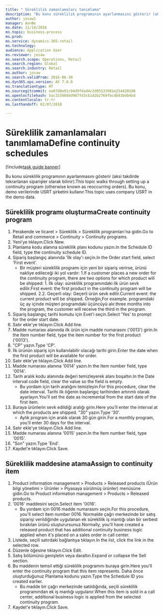 ```yaml
--- 
title: " Süreklilik zamanlamaları tanımlama"
description: "Bu konu süreklilik programının ayarlanmasını gösterir (aksi takdirde tekrarlanan siparişler olarak bilinir)."
author: josaw1
manager: AnnBe
ms.date: 11/14/2016
ms.topic: business-process
ms.prod: 
ms.service: dynamics-365-retail
ms.technology: 
audience: Application User
ms.reviewer: josaw
ms.search.scope: Operations, Retail
ms.search.region: Global
ms.search.industry: Retail
ms.author: josaw
ms.search.validFrom: 2016-06-30
ms.dyn365.ops.version: AX 7.0.0
ms.translationtype: HT
ms.sourcegitcommit: ea07d8e91c94d9fdad4c2d05533981e254420188
ms.openlocfilehash: 5ac333989dd987fd3cb1d2b2769fbcdb93bdb4bd
ms.contentlocale: tr-tr
ms.lasthandoff: 02/07/2018

---
```

# <a name="define-continuity-schedules"></a><span data-ttu-id="5fbfd-103"> Süreklilik zamanlamaları tanımlama</span><span class="sxs-lookup"><span data-stu-id="5fbfd-103">Define continuity schedules</span></span>

[!include[task guide banner](../includes/task-guide-banner.md)]

<span data-ttu-id="5fbfd-104">Bu konu süreklilik programının ayarlanmasını gösterir (aksi takdirde tekrarlanan siparişler olarak bilinir).</span><span class="sxs-lookup"><span data-stu-id="5fbfd-104">This topic walks through setting up a continuity program (otherwise known as reoccurring orders).</span></span> <span data-ttu-id="5fbfd-105">Bu konu, demo verilerinde USRT şirketini kullanır.</span><span class="sxs-lookup"><span data-stu-id="5fbfd-105">This topic uses company USRT in the demo data.</span></span>


## <a name="create-continuity-program"></a><span data-ttu-id="5fbfd-106">Süreklilik programı oluşturma</span><span class="sxs-lookup"><span data-stu-id="5fbfd-106">Create continuity program</span></span>
1. <span data-ttu-id="5fbfd-107">Perakende ve ticaret > Süreklilik > Süreklilik programları'na gidin.</span><span class="sxs-lookup"><span data-stu-id="5fbfd-107">Go to Retail and commerce > Continuity > Continuity programs.</span></span>
2. <span data-ttu-id="5fbfd-108">Yeni'ye tıklayın.</span><span class="sxs-lookup"><span data-stu-id="5fbfd-108">Click New.</span></span>
3. <span data-ttu-id="5fbfd-109">Planlama kodu alanına süreklilik planı kodunu yazın.</span><span class="sxs-lookup"><span data-stu-id="5fbfd-109">In the Schedule ID field, type the continuity schedule ID.</span></span>
4. <span data-ttu-id="5fbfd-110">Sipariş başlangıç alanında 'İlk olay'ı seçin.</span><span class="sxs-lookup"><span data-stu-id="5fbfd-110">In the Order start field, select 'First event'.</span></span>
    * <span data-ttu-id="5fbfd-111">Bir müşteri süreklilik programı için yeni bir sipariş verirse, ürünü nakliye edileceği iki yol vardır:  1.</span><span class="sxs-lookup"><span data-stu-id="5fbfd-111">If a customer places a new order for the continuity program, there are two options for which product will be shipped:  1.</span></span> <span data-ttu-id="5fbfd-112">İlk olay: süreklilik programındaki ilk ürün sevk edilir.</span><span class="sxs-lookup"><span data-stu-id="5fbfd-112">First event: the first product in the continuity program will be shipped.</span></span>  <span data-ttu-id="5fbfd-113">2.</span><span class="sxs-lookup"><span data-stu-id="5fbfd-113">2.</span></span> <span data-ttu-id="5fbfd-114">Geçerli olay: Geçerli ürün sevk edilir.</span><span class="sxs-lookup"><span data-stu-id="5fbfd-114">Current event: the current product will be shipped.</span></span> <span data-ttu-id="5fbfd-115">Örneğin,</span><span class="sxs-lookup"><span data-stu-id="5fbfd-115">For example.</span></span> <span data-ttu-id="5fbfd-116">programdaki üç ay içinde müşteri programdaki üçüncüyü alır.</span><span class="sxs-lookup"><span data-stu-id="5fbfd-116">three months into the program, the customer will receive the third in the program.</span></span>  
5. <span data-ttu-id="5fbfd-117">Sipariş başlangıç tarihi komutu için Evet'i seçin.</span><span class="sxs-lookup"><span data-stu-id="5fbfd-117">Select 'Yes' to prompt for the order start date.</span></span>
6. <span data-ttu-id="5fbfd-118">Satır ekle'ye tıklayın.</span><span class="sxs-lookup"><span data-stu-id="5fbfd-118">Click Add line.</span></span>
7. <span data-ttu-id="5fbfd-119">Madde numarası alanında ilk ürün için madde numarasını ('0013') girin.</span><span class="sxs-lookup"><span data-stu-id="5fbfd-119">In the Item number field, type the item number for the first product ('0013').</span></span>
8. <span data-ttu-id="5fbfd-120">"CP" yazın.</span><span class="sxs-lookup"><span data-stu-id="5fbfd-120">Type 'CP'.</span></span>
9. <span data-ttu-id="5fbfd-121">İlk ürünün sipariş için kullanılabilir olacağı tarihi girin.</span><span class="sxs-lookup"><span data-stu-id="5fbfd-121">Enter the date when the first product will be available for order.</span></span>
10. <span data-ttu-id="5fbfd-122">Satır ekle'ye tıklayın.</span><span class="sxs-lookup"><span data-stu-id="5fbfd-122">Click Add line.</span></span>
11. <span data-ttu-id="5fbfd-123">Madde numarası alanına '0014' yazın.</span><span class="sxs-lookup"><span data-stu-id="5fbfd-123">In the Item number field, type '0014'.</span></span>
12. <span data-ttu-id="5fbfd-124">Tarih aralık kodu alanında değeri temizleyerek alanı boşaltın.</span><span class="sxs-lookup"><span data-stu-id="5fbfd-124">In the Date interval code field, clear the value so the field is empty.</span></span>
    * <span data-ttu-id="5fbfd-125">Bu yordam için tarih aralığını temizleyin.</span><span class="sxs-lookup"><span data-stu-id="5fbfd-125">For this procedure, clear the date interval.</span></span> <span data-ttu-id="5fbfd-126">Tarihi ilk öğenin başlangıç tarihinden artırımlı olarak ayarlayın.</span><span class="sxs-lookup"><span data-stu-id="5fbfd-126">You'll set the date as incremental from the start date of the first item.</span></span>  
13. <span data-ttu-id="5fbfd-127">Buraya ürünlerin sevk edildiği aralığı girin.</span><span class="sxs-lookup"><span data-stu-id="5fbfd-127">Here you'll enter the interval at which the products are shipped.</span></span> <span data-ttu-id="5fbfd-128">"30" yazın.</span><span class="sxs-lookup"><span data-stu-id="5fbfd-128">Type '30'.</span></span>
    * <span data-ttu-id="5fbfd-129">Aylık program için aralık olarak 30 gün girin.</span><span class="sxs-lookup"><span data-stu-id="5fbfd-129">For a monthly program, you'll enter 30 days for the interval.</span></span>  
14. <span data-ttu-id="5fbfd-130">Satır ekle'ye tıklayın.</span><span class="sxs-lookup"><span data-stu-id="5fbfd-130">Click Add line.</span></span>
15. <span data-ttu-id="5fbfd-131">Madde numarası alanına '0015' yazın.</span><span class="sxs-lookup"><span data-stu-id="5fbfd-131">In the Item number field, type '0015'.</span></span>
16. <span data-ttu-id="5fbfd-132">"Son" yazın.</span><span class="sxs-lookup"><span data-stu-id="5fbfd-132">Type 'End'.</span></span>
17. <span data-ttu-id="5fbfd-133">Kaydet'e tıklayın.</span><span class="sxs-lookup"><span data-stu-id="5fbfd-133">Click Save.</span></span>

## <a name="assign-to-continuity-item"></a><span data-ttu-id="5fbfd-134">Süreklilik maddesine atama</span><span class="sxs-lookup"><span data-stu-id="5fbfd-134">Assign to continuity item</span></span>
1. <span data-ttu-id="5fbfd-135">Product information management > Products > Released products (Ürün bilgi yönetimi > Ürünler > Piyasaya sürülmüş ürünler) menüsüne gidin.</span><span class="sxs-lookup"><span data-stu-id="5fbfd-135">Go to Product information management > Products > Released products.</span></span>
2. <span data-ttu-id="5fbfd-136">'0016' maddesini seçin.</span><span class="sxs-lookup"><span data-stu-id="5fbfd-136">Select item '0016'.</span></span>
    * <span data-ttu-id="5fbfd-137">Bu yordam için 0016 madde numarasını seçin.</span><span class="sxs-lookup"><span data-stu-id="5fbfd-137">For this procedure, you'll select item number 0016.</span></span> <span data-ttu-id="5fbfd-138">Normalde çağrı merkezinde bir satış siparişi verildiğinde uygulanan ek süreklilik iş mantığı olan bir serbest bırakılan ürünü oluşturursunuz.</span><span class="sxs-lookup"><span data-stu-id="5fbfd-138">Normally, you'll have created a released product that has additional continuity business logic applied when it's placed on a sales order in call center.</span></span>  
3. <span data-ttu-id="5fbfd-139">Listede, seçili satırdaki bağlantıya tıklayın.</span><span class="sxs-lookup"><span data-stu-id="5fbfd-139">In the list, click the link in the selected row.</span></span>
4. <span data-ttu-id="5fbfd-140">Düzenle öğesine tıklayın.</span><span class="sxs-lookup"><span data-stu-id="5fbfd-140">Click Edit.</span></span>
5. <span data-ttu-id="5fbfd-141">Satış bölümünü genişletin veya daraltın.</span><span class="sxs-lookup"><span data-stu-id="5fbfd-141">Expand or collapse the Sell section.</span></span>
6. <span data-ttu-id="5fbfd-142">Bu maddenin temsil ettiği süreklilik programını buraya girin.</span><span class="sxs-lookup"><span data-stu-id="5fbfd-142">Here you'll enter the continuity program that this item represents.</span></span> <span data-ttu-id="5fbfd-143">Daha önce oluşturduğunuz Planlama kodunu yazın.</span><span class="sxs-lookup"><span data-stu-id="5fbfd-143">Type the Schedule ID you created earlier.</span></span>
    * <span data-ttu-id="5fbfd-144">Bu madde bir çağrı merkezinde satıldığında, seçili süreklilik programından ek iş mantığı uygulanır.</span><span class="sxs-lookup"><span data-stu-id="5fbfd-144">When this item is sold in a call center, additional business logic is applied from the selected continuity program.</span></span>  
7. <span data-ttu-id="5fbfd-145">Kaydet'e tıklayın.</span><span class="sxs-lookup"><span data-stu-id="5fbfd-145">Click Save.</span></span>


